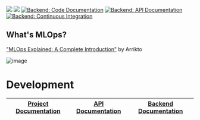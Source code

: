 

![](https://github.com/MLOps-KNDS/devops/actions/workflows/terraform.yaml/badge.svg)
![](https://github.com/MLOps-KNDS/devops/actions/workflows/deployment.yaml/badge.svg)
[![Backend: Code Documentation](https://github.com/MLOps-KNDS/backend/actions/workflows/code-documentation.yaml/badge.svg)](https://github.com/MLOps-KNDS/backend/actions/workflows/code-documentation.yaml)
[![Backend: API Documentation](https://github.com/MLOps-KNDS/backend/actions/workflows/api-documentation.yaml/badge.svg)](https://github.com/MLOps-KNDS/backend/actions/workflows/api-documentation.yaml)
[![Backend: Continuous Integration](https://github.com/MLOps-KNDS/backend/actions/workflows/CI.yaml/badge.svg)](https://github.com/MLOps-KNDS/backend/actions/workflows/CI.yaml)

## What's MLOps?

["MLOps Explained: A Complete Introduction"](https://www.arrikto.com/mlops-explained/) by Arrikto

![image](https://github.com/TyroML/.github/assets/30211831/9fabc451-a213-473a-abae-1f8f9116f902)


# Development

| [Project Documentation](https://tyroml.github.io/) | [API Documentation](https://tyroml.github.io/backend-swagger/) | [Backend Documentation](https://tyroml.github.io/backend/) |
|-------|-------|-------|
